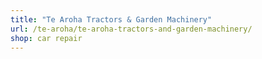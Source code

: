 ```yaml
---
title: "Te Aroha Tractors & Garden Machinery"
url: /te-aroha/te-aroha-tractors-and-garden-machinery/
shop: car repair
---
```


